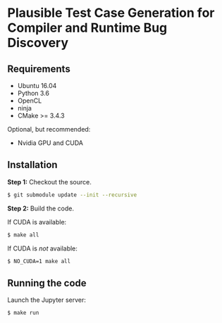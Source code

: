 # Plausible Test Case Generation for Compiler and Runtime Bug Discovery


## Requirements

* Ubuntu 16.04
* Python 3.6
* OpenCL
* ninja
* CMake >= 3.4.3

Optional, but recommended:

* Nvidia GPU and CUDA

## Installation

**Step 1:** Checkout the source.

```sh
$ git submodule update --init --recursive
```

**Step 2:** Build the code.

If CUDA is available:

```sh
$ make all
```

If CUDA is *not* available:

```sh
$ NO_CUDA=1 make all
```


## Running the code

Launch the Jupyter server:

```
$ make run
```
